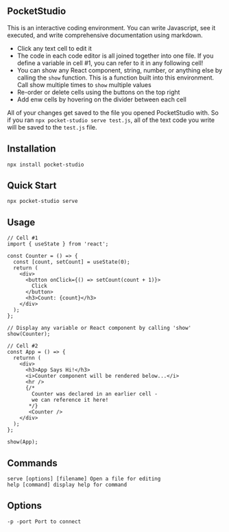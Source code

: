 ## PocketStudio

This is an interactive coding environment. You can write Javascript, see it executed, and write comprehensive documentation using markdown.

- Click any text cell to edit it
- The code in each code editor is all joined together into one file. If you define a variable in cell #1, you can refer to it in any following cell!
- You can show any React component, string, number, or anything else by calling the `show` function. This is a function built into this environment. Call show multiple times to `show` multiple values
- Re-order or delete cells using the buttons on the top right
- Add enw cells by hovering on the divider between each cell

All of your changes get saved to the file you opened PocketStudio with. So if you ran `npx pocket-studio serve test.js`, all of the text code you write will be saved to the `test.js` file.

## Installation

```
npx install pocket-studio
```

## Quick Start

```
npx pocket-studio serve
```

## Usage

```
// Cell #1
import { useState } from 'react';

const Counter = () => {
  const [count, setCount] = useState(0);
  return (
    <div>
      <button onClick={() => setCount(count + 1)}>
        Click
      </button>
      <h3>Count: {count}</h3>
    </div>
  );
};

// Display any variable or React component by calling 'show'
show(Counter);
```

```
// Cell #2
const App = () => {
  returnn (
    <div>
      <h3>App Says Hi!</h3>
      <i>Counter component will be rendered below...</i>
      <hr />
      {/*
        Counter was declared in an earlier cell -
        we can reference it here!
       */}
       <Counter />
    </div>
  );
};

show(App);
```

## Commands

```
serve [options] [filename] Open a file for editing
help [command] display help for command
```

## Options

```
-p -port Port to connect
```

